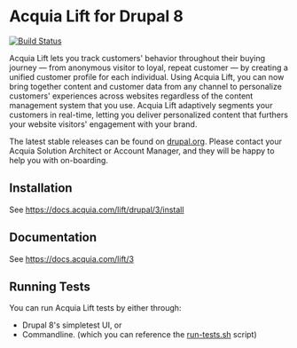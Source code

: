 Acquia Lift for Drupal 8
======
[![Build Status](https://travis-ci.org/acquia/acquia_lift.svg?branch=8.x-3.x)](https://travis-ci.org/acquia/acquia_lift)

Acquia Lift lets you track customers' behavior throughout their buying journey — from anonymous visitor to loyal, repeat customer — by creating a unified customer profile for each individual. Using Acquia Lift, you can now bring together content and customer data from any channel to personalize customers' experiences across websites regardless of the content management system that you use. Acquia Lift adaptively segments your customers in real-time, letting you deliver personalized content that furthers your website visitors' engagement with your brand.

The latest stable releases can be found on [drupal.org](https://www.drupal.org/project/acquia_lift/releases). Please contact your Acquia Solution Architect or Account Manager, and they will be happy to help you with on-boarding.

Installation
------------
See https://docs.acquia.com/lift/drupal/3/install

Documentation
-------------
See https://docs.acquia.com/lift/3

Running Tests
-------------
You can run Acquia Lift tests by either through:
- Drupal 8's simpletest UI, or
- Commandline. (which you can reference the [run-tests.sh](./.travis/run-tests.sh) script)
